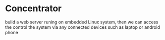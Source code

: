 # Concentrator
bulid a web server runing on embedded Linux system, then we can access the control the system via any connected devices such as laptop or android phone
